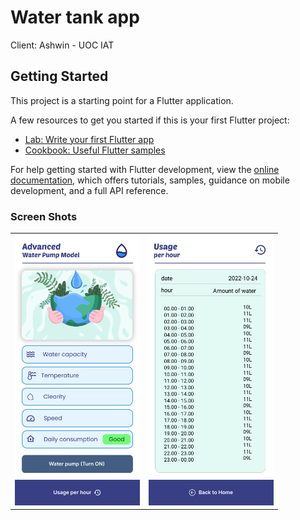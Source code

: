 # Water tank app

Client: Ashwin - UOC IAT

## Getting Started

This project is a starting point for a Flutter application.

A few resources to get you started if this is your first Flutter project:

- [Lab: Write your first Flutter app](https://docs.flutter.dev/get-started/codelab)
- [Cookbook: Useful Flutter samples](https://docs.flutter.dev/cookbook)

For help getting started with Flutter development, view the
[online documentation](https://docs.flutter.dev/), which offers tutorials,
samples, guidance on mobile development, and a full API reference.

### Screen Shots
<table>
    <tr>
        <td> <img src="./assets/images/image_1.png" alt="text" width="200"/> </td>
        <td> <img src="./assets/images/image_2.png" alt="text" width="200"/> </td>
    </tr>
</table>
